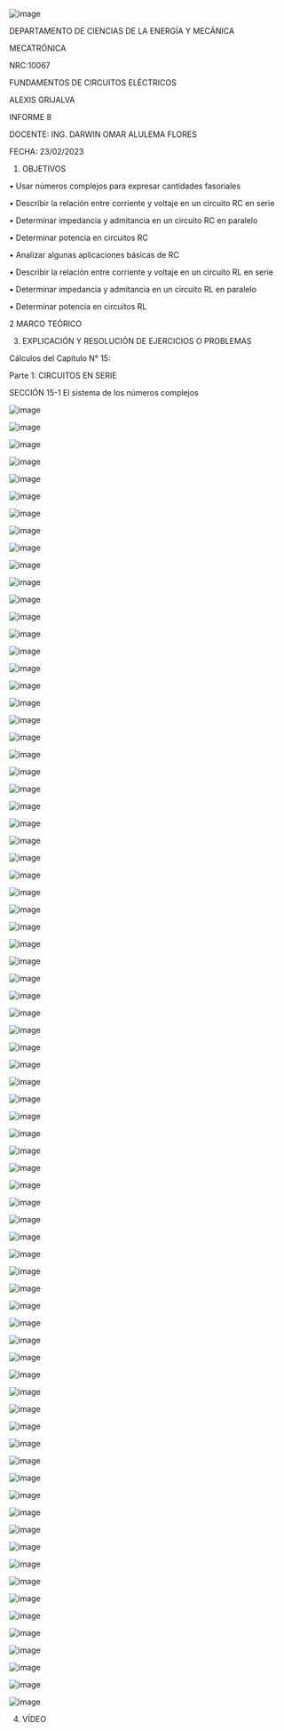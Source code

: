 ![image](https://user-images.githubusercontent.com/117738904/219027365-9aeccc7b-21fb-453d-951a-e8b56eaf44a1.png)

DEPARTAMENTO DE CIENCIAS DE LA ENERGÍA Y MECÁNICA

MECATRÓNICA

NRC:10067

FUNDAMENTOS DE CIRCUITOS ELÉCTRICOS

ALEXIS GRIJALVA

INFORME 8

DOCENTE: ING. DARWIN OMAR ALULEMA FLORES

FECHA: 23/02/2023

1. OBJETIVOS

•	Usar números complejos para expresar cantidades fasoriales  

•	Describir la relación entre corriente y voltaje en un circuito RC en serie

•	Determinar impedancia y admitancia en un circuito RC en paralelo

•	Determinar potencia en circuitos RC

•	Analizar algunas aplicaciones básicas de RC

•	Describir la relación entre corriente y voltaje en un circuito RL en serie

•	Determinar impedancia y admitancia en un circuito RL en paralelo

•	Determinar potencia en circuitos RL

2 MARCO TEÓRICO


3. EXPLICACIÓN Y RESOLUCIÓN DE EJERCICIOS O PROBLEMAS

Cálculos del Capítulo N° 15:

Parte 1: CIRCUITOS EN SERIE

SECCIÓN 15-1	El sistema de los números complejos

![image](https://user-images.githubusercontent.com/117738904/219030622-4d09488f-04e1-473b-ab35-c43caeff0673.png)

![image](https://user-images.githubusercontent.com/117738904/219030670-2cc26c83-f581-43bc-ac8a-9fdc6d8dedfe.png)

![image](https://user-images.githubusercontent.com/117738904/219031277-a47be4cf-0fdc-4ff3-81f4-4949efe36d74.png)

![image](https://user-images.githubusercontent.com/117738904/219031345-111a4370-1198-47b1-a70d-1cdc36e34ff8.png)


![image](https://user-images.githubusercontent.com/117738904/219031982-0d4a7e10-da24-4658-a27f-c5aacfca3c1e.png)

![image](https://user-images.githubusercontent.com/117738904/219032013-63b6012d-3765-45ed-8549-1144c696e8cf.png)

![image](https://user-images.githubusercontent.com/117738904/219032055-37c68b09-ef48-4c34-9b1b-5a9950233c23.png)

![image](https://user-images.githubusercontent.com/117738904/219032864-344f60e8-11e5-4e88-ac2b-2ccb83c2033a.png)

![image](https://user-images.githubusercontent.com/117738904/219032920-40d90008-89f0-4757-bdff-a5840e24b8d7.png)

![image](https://user-images.githubusercontent.com/117738904/219032973-039e23aa-c06a-4df8-b57c-a32873be5928.png)

![image](https://user-images.githubusercontent.com/117738904/219033036-25bf9e99-cb6d-429f-9388-d5f22462b7c5.png)

![image](https://user-images.githubusercontent.com/117738904/219033176-edadb729-82be-4fc6-9eba-3185d6bf1113.png)

![image](https://user-images.githubusercontent.com/117738904/219033242-8c90ca9d-9f60-46e6-924f-da6352893132.png)

![image](https://user-images.githubusercontent.com/117738904/219033306-84e086ed-fcbe-467d-ae4e-82049df38637.png)

![image](https://user-images.githubusercontent.com/117738904/219033359-b920f162-e510-4168-800b-6ff94fb98cf3.png)

![image](https://user-images.githubusercontent.com/117738904/219033449-5749de42-58a7-4833-97b4-1755d1f88e2e.png)


![image](https://user-images.githubusercontent.com/117738904/219033737-8292a8dc-b952-4605-bcd8-a0e657fad633.png)

![image](https://user-images.githubusercontent.com/117738904/219033897-6b96fc2b-9d5f-4023-9b25-96d080fe9232.png)

![image](https://user-images.githubusercontent.com/117738904/219033977-35884c92-9c7a-4c6c-9fb2-06fc7f85f284.png)

![image](https://user-images.githubusercontent.com/117738904/219034146-18e4d125-8a5b-4dbf-a9b3-108bec787d9b.png)

![image](https://user-images.githubusercontent.com/117738904/219034323-d0c0a08b-d100-4629-ab60-5b3114820371.png)

![image](https://user-images.githubusercontent.com/117738904/219034387-e4f90098-4553-4207-b2b4-51404eafc396.png)

![image](https://user-images.githubusercontent.com/117738904/219034431-4084e539-2ed2-4e89-a217-6f0fbb922159.png)

![image](https://user-images.githubusercontent.com/117738904/219034480-34d96445-0675-4d53-ac3a-3bc36e68caf8.png)

![image](https://user-images.githubusercontent.com/117738904/219034666-619474f1-57e3-456d-a1e3-86ef44434f65.png)

![image](https://user-images.githubusercontent.com/117738904/219034775-09439ec4-0b16-45f3-8a5c-6565526bb8e4.png)

![image](https://user-images.githubusercontent.com/117738904/219034837-2c80ecae-74fb-450e-a12a-1f31192a56ab.png)

![image](https://user-images.githubusercontent.com/117738904/219034885-a53a83dc-7fdd-42f1-88d2-426a4f2081d9.png)

![image](https://user-images.githubusercontent.com/117738904/219034987-f5c5c44f-2af8-4169-b32d-58d63aa1a3e1.png)

![image](https://user-images.githubusercontent.com/117738904/219035029-3ea7adfe-f797-4727-8f93-7d39da62ffb8.png)

![image](https://user-images.githubusercontent.com/117738904/219035130-2b0ef928-8b86-4372-80f4-ffeb17503bb2.png)

![image](https://user-images.githubusercontent.com/117738904/219035205-3d6c8cf2-78d9-4eee-bfb5-9d2c90612459.png)

![image](https://user-images.githubusercontent.com/117738904/219035282-34a4a5d0-ea16-4b97-be9d-aaaced712560.png)

![image](https://user-images.githubusercontent.com/117738904/219035355-1fb45701-665a-4368-8b5d-fb997e3fcf23.png)

![image](https://user-images.githubusercontent.com/117738904/219035395-0a95fcf5-6e06-41a5-bb22-5029bfa80a18.png)

![image](https://user-images.githubusercontent.com/117738904/219035438-4f92f292-d72a-4ce5-9cbc-53fe54e87619.png)

![image](https://user-images.githubusercontent.com/117738904/219035537-a544995d-c55d-467c-8798-6bcbd32f245a.png)

![image](https://user-images.githubusercontent.com/117738904/219035582-b329ff98-0e55-4eb1-b449-7d7dccec0605.png)

![image](https://user-images.githubusercontent.com/117738904/219035680-d5594a05-602f-4f3f-a535-c176a581e6ad.png)

![image](https://user-images.githubusercontent.com/117738904/219035775-c005e5a7-5a91-4a48-9af4-91b672ad6550.png)

![image](https://user-images.githubusercontent.com/117738904/219035804-d2f31589-0eca-48f9-9d06-e4a03e59ea06.png)

![image](https://user-images.githubusercontent.com/117738904/219035946-4e29f2cf-07da-4b6a-998b-92d0dfd624da.png)

![image](https://user-images.githubusercontent.com/117738904/219035979-1cc54247-6745-44db-af02-295f65c1c336.png)

![image](https://user-images.githubusercontent.com/117738904/219036051-235b629f-4ff3-4115-a4c6-2b803ca89e60.png)

![image](https://user-images.githubusercontent.com/117738904/219036111-2b0aa1c7-e091-4216-af00-a7fbe13de84c.png)

![image](https://user-images.githubusercontent.com/117738904/219036144-5446ff6d-5cd9-4b96-8b20-298bdf4bf4dd.png)

![image](https://user-images.githubusercontent.com/117738904/219036234-ab3ba03d-7660-4645-ba0e-3cb4131c5846.png)

![image](https://user-images.githubusercontent.com/117738904/219036288-13a41284-0f8b-40fc-b7d4-b61b7dfe3c70.png)

![image](https://user-images.githubusercontent.com/117738904/219036353-2d164cfd-d235-4d80-8150-950a739d4cee.png)

![image](https://user-images.githubusercontent.com/117738904/219036409-f2c5fd8f-7a82-456e-80a6-b1f31551ab05.png)

![image](https://user-images.githubusercontent.com/117738904/219036576-a92b0699-113c-426b-ba43-0bfbbeb99ac3.png)

![image](https://user-images.githubusercontent.com/117738904/219036617-ee9e8ab1-8ebb-413c-8913-32085c20fdbb.png)

![image](https://user-images.githubusercontent.com/117738904/219036698-877a1efb-cead-4454-b116-9880b685d261.png)

![image](https://user-images.githubusercontent.com/117738904/219036781-61385f05-3ddb-4f7c-ab23-f36313ea40e9.png)

![image](https://user-images.githubusercontent.com/117738904/219036805-0197e021-597d-4093-8066-755b4d47cb67.png)

![image](https://user-images.githubusercontent.com/117738904/219036907-ed586d43-3016-4bf4-8e29-60d3665611fb.png)

![image](https://user-images.githubusercontent.com/117738904/219036945-c06ab42b-579c-4a54-855a-4246c6023053.png)

![image](https://user-images.githubusercontent.com/117738904/219037010-10649e5f-6a1b-4d72-99d4-3d5a5cd1fc1a.png)

![image](https://user-images.githubusercontent.com/117738904/219037058-ffee70ee-b8ea-4b61-ac16-c4d4b20c7bde.png)

![image](https://user-images.githubusercontent.com/117738904/219037089-4e3ca179-9b42-4202-98a4-aca1ca6032c0.png)

![image](https://user-images.githubusercontent.com/117738904/219037162-32924b62-f713-4a14-b4d0-17971ca5f414.png)

![image](https://user-images.githubusercontent.com/117738904/219037229-46a68501-2fff-4275-8509-89dd560ddc21.png)

![image](https://user-images.githubusercontent.com/117738904/219037504-8e9a0ad8-dc48-4682-8265-be1022630e71.png)

![image](https://user-images.githubusercontent.com/117738904/219037579-4343a5a6-4746-4875-93d8-a857b3f99914.png)

![image](https://user-images.githubusercontent.com/117738904/219037695-9b0fa3b7-7ac4-4d06-b702-e522912ccbce.png)

![image](https://user-images.githubusercontent.com/117738904/219037738-b02b87c6-5393-4f08-b8ad-c5815fb4ed7e.png)

![image](https://user-images.githubusercontent.com/117738904/219037973-65f913db-58e6-4f9d-9067-ead68089a16d.png)

![image](https://user-images.githubusercontent.com/117738904/219038060-c5013834-ab23-4bc2-b486-e0278079499e.png)

![image](https://user-images.githubusercontent.com/117738904/219038091-f6c51c61-d511-4c9c-97a7-4419febd45bd.png)

![image](https://user-images.githubusercontent.com/117738904/219038130-afc20871-42df-4808-b232-f9a2b640f6cc.png)

![image](https://user-images.githubusercontent.com/117738904/219038196-4fe588ce-53e3-45be-9016-04fb1f378b02.png)

![image](https://user-images.githubusercontent.com/117738904/219038262-f008af7b-24e8-4f0c-94b1-2c52e73e22a6.png)

![image](https://user-images.githubusercontent.com/117738904/219038310-bf96086e-144d-4a5b-8181-cc162e79d7c1.png)

![image](https://user-images.githubusercontent.com/117738904/219038412-6a315feb-b422-447c-bbc5-549938120326.png)

![image](https://user-images.githubusercontent.com/117738904/219038471-23b9839f-af93-4f8b-b576-090d97107b54.png)

![image](https://user-images.githubusercontent.com/117738904/219038511-1083de46-dfdf-4d0a-a90b-74f00e15b86d.png)

4. VÍDEO



